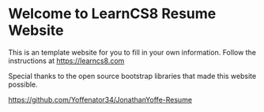
# Welcome to LearnCS8 Resume Website

This is an template website for you to fill in your own information. Follow the instructions at https://learncs8.com

Special thanks to the open source bootstrap libraries that made this website possible. 

https://github.com/Yoffenator34/JonathanYoffe-Resume
